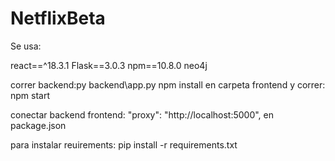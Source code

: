 # NetflixBeta

Se usa:

react==^18.3.1
Flask==3.0.3
npm==10.8.0
neo4j

correr backend:py backend\app.py
npm install en carpeta frontend y correr: npm start


conectar backend frontend:
"proxy": "http://localhost:5000", en package.json


para instalar reuirements:
pip install -r requirements.txt